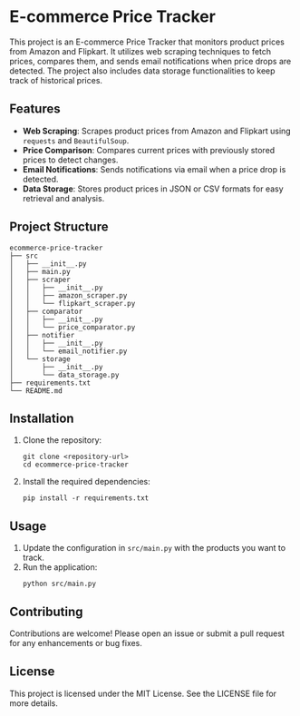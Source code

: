 # E-commerce Price Tracker

This project is an E-commerce Price Tracker that monitors product prices from Amazon and Flipkart. It utilizes web scraping techniques to fetch prices, compares them, and sends email notifications when price drops are detected. The project also includes data storage functionalities to keep track of historical prices.

## Features

- **Web Scraping**: Scrapes product prices from Amazon and Flipkart using `requests` and `BeautifulSoup`.
- **Price Comparison**: Compares current prices with previously stored prices to detect changes.
- **Email Notifications**: Sends notifications via email when a price drop is detected.
- **Data Storage**: Stores product prices in JSON or CSV formats for easy retrieval and analysis.

## Project Structure

```
ecommerce-price-tracker
├── src
│   ├── __init__.py
│   ├── main.py
│   ├── scraper
│   │   ├── __init__.py
│   │   ├── amazon_scraper.py
│   │   └── flipkart_scraper.py
│   ├── comparator
│   │   ├── __init__.py
│   │   └── price_comparator.py
│   ├── notifier
│   │   ├── __init__.py
│   │   └── email_notifier.py
│   └── storage
│       ├── __init__.py
│       └── data_storage.py
├── requirements.txt
└── README.md
```

## Installation

1. Clone the repository:
   ```
   git clone <repository-url>
   cd ecommerce-price-tracker
   ```

2. Install the required dependencies:
   ```
   pip install -r requirements.txt
   ```

## Usage

1. Update the configuration in `src/main.py` with the products you want to track.
2. Run the application:
   ```
   python src/main.py
   ```

## Contributing

Contributions are welcome! Please open an issue or submit a pull request for any enhancements or bug fixes.

## License

This project is licensed under the MIT License. See the LICENSE file for more details.